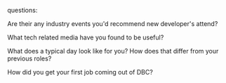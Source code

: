 questions:

Are their any industry events you'd recommend new developer's attend?

What tech related media have you found to be useful?

What does a typical day look like for you? How does that differ from your previous roles?

How did you get your first job coming out of DBC?

